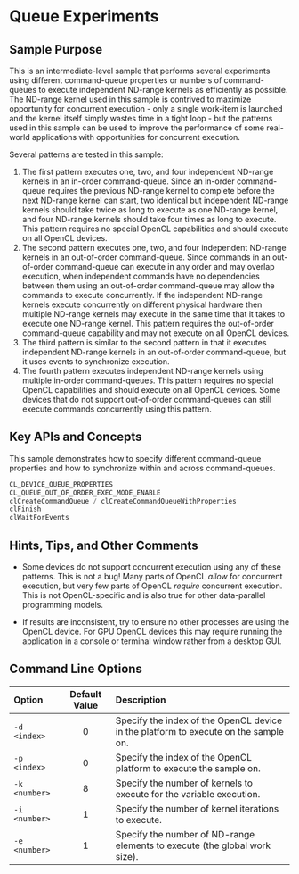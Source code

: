 # Queue Experiments

## Sample Purpose

This is an intermediate-level sample that performs several experiments using different command-queue properties or numbers of command-queues to execute independent ND-range kernels as efficiently as possible.
The ND-range kernel used in this sample is contrived to maximize opportunity for concurrent execution - only a single work-item is launched and the kernel itself simply wastes time in a tight loop - but the patterns used in this sample can be used to improve the performance of some real-world applications with opportunities for concurrent execution.

Several patterns are tested in this sample:

1. The first pattern executes one, two, and four independent ND-range kernels in an in-order command-queue.
Since an in-order command-queue requires the previous ND-range kernel to complete before the next ND-range kernel can start, two identical but independent ND-range kernels should take twice as long to execute as one ND-range kernel, and four ND-range kernels should take four times as long to execute.
This pattern requires no special OpenCL capabilities and should execute on all OpenCL devices.
2. The second pattern executes one, two, and four independent ND-range kernels in an out-of-order command-queue.
Since commands in an out-of-order command-queue can execute in any order and may overlap execution, when independent commands have no dependencies between them using an out-of-order command-queue may allow the commands to execute concurrently.
If the independent ND-range kernels execute concurrently on different physical hardware then multiple ND-range kernels may execute in the same time that it takes to execute one ND-range kernel.
This pattern requires the out-of-order command-queue capability and may not execute on all OpenCL devices.
3. The third pattern is similar to the second pattern in that it executes independent ND-range kernels in an out-of-order command-queue, but it uses events to synchronize execution.
4. The fourth pattern executes independent ND-range kernels using multiple in-order command-queues.
This pattern requires no special OpenCL capabilities and should execute on all OpenCL devices.
Some devices that do not support out-of-order command-queues can still execute commands concurrently using this pattern.

## Key APIs and Concepts

This sample demonstrates how to specify different command-queue properties and how to synchronize within and across command-queues.

```c
CL_DEVICE_QUEUE_PROPERTIES
CL_QUEUE_OUT_OF_ORDER_EXEC_MODE_ENABLE
clCreateCommandQueue / clCreateCommandQueueWithProperties
clFinish
clWaitForEvents
```

## Hints, Tips, and Other Comments

* Some devices do not support concurrent execution using any of these patterns.
This is not a bug!
Many parts of OpenCL _allow_ for concurrent execution, but very few parts of OpenCL _require_ concurrent execution.
This is not OpenCL-specific and is also true for other data-parallel programming models.

* If results are inconsistent, try to ensure no other processes are using the OpenCL device.
For GPU OpenCL devices this may require running the application in a console or terminal window rather from a desktop GUI.

## Command Line Options

| Option | Default Value | Description |
|:--|:-:|:--|
| `-d <index>` | 0 | Specify the index of the OpenCL device in the platform to execute on the sample on.
| `-p <index>` | 0 | Specify the index of the OpenCL platform to execute the sample on.
| `-k <number>` | 8 | Specify the number of kernels to execute for the variable execution.
| `-i <number>` | 1 | Specify the number of kernel iterations to execute.
| `-e <number>` | 1 | Specify the number of ND-range elements to execute (the global work size).
